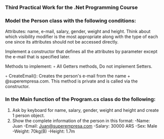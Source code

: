 ### Third Practical Work for the .Net Programming Course

### Model the Person class with the following conditions:

Attributes: name, e-mail, salary, gender, weight and height. Think about which visibility modifier is the most appropriate along with the type of each one since its attributes should not be accessed directly.

Implement a constructor that defines all the attributes by parameter except the e-mail that is specified later.

Methods to implement:
◦ All Getters methods, Do not implement Setters.

◦ CreateEmail(): Creates the person's e-mail from the name + @superempresa.com. This method is private and is called via the constructor.


### In the Main function of the Program.cs class do the following:

1. Ask by keyboard for name, salary, gender, weight and height and create 1 person object.
2. Show the complete information of the person in this format:
-Name: Juan
-Email: Juan@superempresa.com
-Salary: 30000 ARS
-Sex: Male
-Weight: 70kg(B)
-Height: 1.7m
